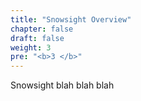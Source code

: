 ```yaml
---
title: "Snowsight Overview"
chapter: false
draft: false
weight: 3
pre: "<b>3 </b>"
---
```


Snowsight blah blah blah
